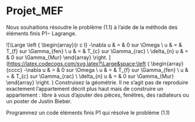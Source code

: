 # Projet_MEF

Nous souhaitions résoudre le problème (1.1) à l’aide de la méthode des éléments finis P1− Lagrange.

![\Large \left \{
   \begin{array}{r c l}
      -\nabla u & = & 0 sur \Omega \\
      u   & = & T_{f} sur \Gamma_{fen} \\
      u   & = & T_{c} sur \Gamma_{rac} \\
      \delta_{n} u   & = & 0 sur \Gamma_{Mur} 
   \end{array}
   \right. ](https://latex.codecogs.com/svg.latex?\Large&space;\left \{
   \begin{array}{cccc}
      -\nabla u & = & 0 sur \Omega \\
      u   & = & T_{f} sur \Gamma_{fen} \\
      u   & = & T_{c} sur \Gamma_{rac} \\
      \delta_{n} u   & = & 0 sur \Gamma_{Mur} 
   \end{array}
   \right. )
Construisez la géométrie. Il ne s’agit pas de reproduire exactement l’appartement décrit plus haut mais de construire un appartement : libre à vous d’ajouter des pièces, fenêtres, des radiateurs ou un poster de Justin Bieber.

Programmez un code éléments finis P1 qui résolve le problème (1.1)
